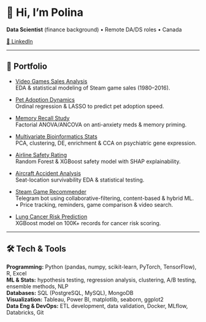 # 👋 Hi, I’m Polina
**Data Scientist** (finance background) • Remote DA/DS roles • Canada  

[🔗 LinkedIn](https://www.linkedin.com/in/your-linkedin/)  

---

## 📂 Portfolio

- [Video Games Sales Analysis](https://github.com/YOUR-USERNAME/video-games-sales-analysis)  
  EDA & statistical modeling of Steam game sales (1980–2016).  

- [Pet Adoption Dynamics](https://github.com/YOUR-USERNAME/pet-adoption-dynamics)  
  Ordinal regression & LASSO to predict pet adoption speed.  

- [Memory Recall Study](https://github.com/YOUR-USERNAME/memory-recall-study)  
  Factorial ANOVA/ANCOVA on anti-anxiety meds & memory priming.  

- [Multivariate Bioinformatics Stats](https://github.com/YOUR-USERNAME/bioinformatics-multivariate-stats)  
  PCA, clustering, DE, enrichment & CCA on psychiatric gene expression.  

- [Airline Safety Rating](https://github.com/YOUR-USERNAME/aviation-safety)  
  Random Forest & XGBoost safety model with SHAP explainability.  

- [Aircraft Accident Analysis](https://github.com/YOUR-USERNAME/aircraft-accident-analysis)  
  Seat-location survivability EDA & statistical testing.  

- [Steam Game Recommender](https://github.com/YOUR-USERNAME/steam-recommender)  
  Telegram bot using collaborative-filtering, content-based & hybrid ML.  
  • Price tracking, reminders, game comparison & video search.  

- [Lung Cancer Risk Prediction](https://github.com/YOUR-USERNAME/lung-cancer-risk-prediction)  
  XGBoost model on 100K+ records for cancer risk scoring.  

---

## 🛠️ Tech & Tools

**Programming:** Python (pandas, numpy, scikit-learn, PyTorch, TensorFlow), R, Excel  
**ML & Stats:** hypothesis testing, regression analysis, clustering, A/B testing, ensemble methods, NLP  
**Databases:** SQL (PostgreSQL, MySQL), MongoDB  
**Visualization:** Tableau, Power BI, matplotlib, seaborn, ggplot2  
**Data Eng & DevOps:** ETL development, data validation, Docker, MLflow, Databricks, Git  

